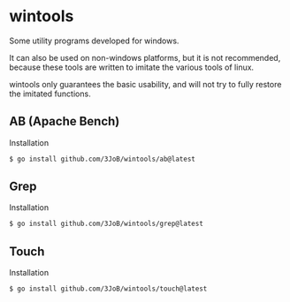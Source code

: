 # wintools

Some utility programs developed for windows.


It can also be used on non-windows platforms, but it is not recommended, because these tools are written to imitate the various tools of linux.

wintools only guarantees the basic usability, and will not try to fully restore the imitated functions.

## AB (Apache Bench)
Installation
```bash
$ go install github.com/3JoB/wintools/ab@latest
```

## Grep
Installation
```bash
$ go install github.com/3JoB/wintools/grep@latest
```

## Touch

Installation
```bash
$ go install github.com/3JoB/wintools/touch@latest
```